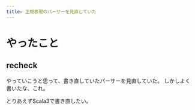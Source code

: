 ```yaml
---
title: 正規表現のパーサーを見直していた
---
```


# やったこと

## recheck

やっていこうと思って、書き直していたパーサーを見直していた。
しかしよく書いたな、これ。

とりあえずScala3で書き直したい。
